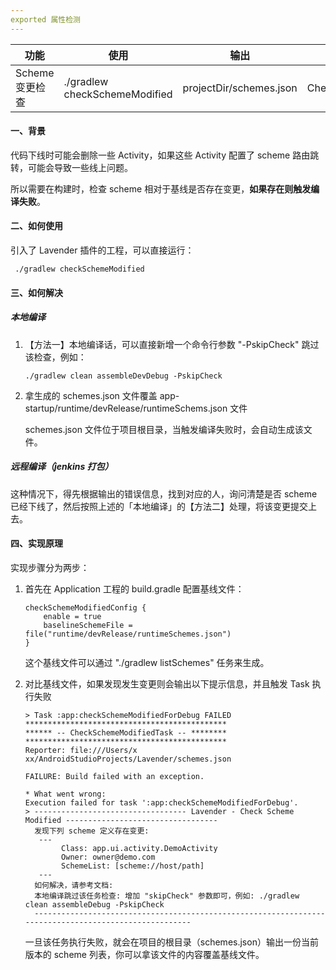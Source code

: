 ```yaml
---
exported 属性检测
---
```


| 功能            | 使用                          | 输出                    | 主要实现类              |
| --------------- | ----------------------------- | ----------------------- | ----------------------- |
| Scheme 变更检查 | ./gradlew checkSchemeModified | projectDir/schemes.json | CheckSchemeModifiedTask |

#### 一、背景

代码下线时可能会删除一些 Activity，如果这些 Activity 配置了 scheme 路由跳转，可能会导致一些线上问题。

所以需要在构建时，检查 scheme 相对于基线是否存在变更，**如果存在则触发编译失败**。

#### 二、如何使用

引入了 Lavender 插件的工程，可以直接运行：

```
 ./gradlew checkSchemeModified 
```

#### 三、如何解决

##### 本地编译

1. 【方法一】本地编译话，可以直接新增一个命令行参数 "-PskipCheck" 跳过该检查，例如：

   ```
   ./gradlew clean assembleDevDebug -PskipCheck
   ```

2. 拿生成的 schemes.json 文件覆盖 app-startup/runtime/devRelease/runtimeSchems.json 文件

   schemes.json 文件位于项目根目录，当触发编译失败时，会自动生成该文件。

##### 远程编译（jenkins 打包）

这种情况下，得先根据输出的错误信息，找到对应的人，询问清楚是否 scheme 已经下线了，然后按照上述的「本地编译」的【方法二】处理，将该变更提交上去。

#### 四、实现原理

实现步骤分为两步：

1. 首先在 Application 工程的 build.gradle 配置基线文件：

   ```
   checkSchemeModifiedConfig {
       enable = true
       baselineSchemeFile = file("runtime/devRelease/runtimeSchemes.json")
   }
   ```

   这个基线文件可以通过 "./gradlew listSchemes" 任务来生成。


2. 对比基线文件，如果发现发生变更则会输出以下提示信息，并且触发 Task 执行失败

   ```
   > Task :app:checkSchemeModifiedForDebug FAILED
   *********************************************
   ****** -- CheckSchemeModifiedTask -- ********
   *********************************************
   Reporter: file:///Users/x xx/AndroidStudioProjects/Lavender/schemes.json
   
   FAILURE: Build failed with an exception.
   
   * What went wrong:
   Execution failed for task ':app:checkSchemeModifiedForDebug'.
   > ---------------------------------- Lavender - Check Scheme Modified ----------------------------------
     发现下列 scheme 定义存在变更: 
      ---
           Class: app.ui.activity.DemoActivity
           Owner: owner@demo.com
           SchemeList: [scheme://host/path]
      ---
     如何解决，请参考文档: 
     本地编译跳过该任务检查: 增加 "skipCheck" 参数即可，例如: ./gradlew clean assembleDebug -PskipCheck
     ------------------------------------------------------------------------------------------------------
   ```

    一旦该任务执行失败，就会在项目的根目录（schemes.json）输出一份当前版本的 scheme 列表，你可以拿该文件的内容覆盖基线文件。